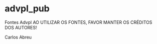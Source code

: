 # advpl_pub
Fontes Advpl
AO UTILIZAR OS FONTES, FAVOR MANTER OS CRÉDITOS DOS AUTORES!

Carlos Abreu
